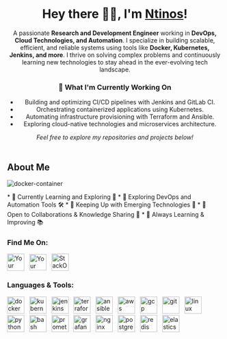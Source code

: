 <div align="center">
  
# Hey there 👋🏻, I'm [Ntinos](https://github.com/konfragkos)!

A passionate **Research and Development Engineer** working in **DevOps, Cloud Technologies, and Automation**. I specialize in building scalable, efficient, and reliable systems using tools like **Docker, Kubernetes, Jenkins, and more**. I thrive on solving complex problems and continuously learning new technologies to stay ahead in the ever-evolving tech landscape.

### 🚀 What I'm Currently Working On
- Building and optimizing CI/CD pipelines with Jenkins and GitLab CI.
- Orchestrating containerized applications using Kubernetes.
- Automating infrastructure provisioning with Terraform and Ansible.
- Exploring cloud-native technologies and microservices architecture.

<div align="center">

<p align="center">
  <em>Feel free to explore my repositories and projects below!</em>
</p>

<br style="line-height: 5px;" />

<div align="left">

## About Me
![docker-container](https://github.com/user-attachments/assets/096114b3-5b9c-4e7b-bef7-8055204468c2)

<div align="left">
  * 🔹 Currently Learning and Exploring 🌱  
  * 🔹 Exploring DevOps and Automation Tools 🛠️
  * 🔹 Keeping Up with Emerging Technologies 🚀
  * 🔹 Open to Collaborations & Knowledge Sharing 🤝
  * 🔹 Always Learning & Improving 📚
</div>


<h3 align="left">Find Me On:</h3>
<p align="left">
  <a href="mailto:fragkosconstantinos@gmail.com" target="blank"> <img align="center" src="https://upload.wikimedia.org/wikipedia/commons/7/7e/Gmail_icon_%282020%29.svg" alt="Your Name" height="40" width="40"></a> &nbsp;
  <a href="https://linkedin.com/in/konstantinosfragkos01/" target="blank"> <img align="center" src="https://upload.wikimedia.org/wikipedia/commons/8/81/LinkedIn_icon.svg" alt="Your Name" height="38" width="40"></a> &nbsp;
  <a href="https://stackoverflow.com/users/18540967/konstantinos" target="blank"> <img align="center" src="https://upload.wikimedia.org/wikipedia/commons/thumb/e/ef/Stack_Overflow_icon.svg/2048px-Stack_Overflow_icon.svg.png" alt="StackOverflow" height="40" width="40"></a> 
</p>


<h3 align="left">Languages & Tools:</h3>
<p align="left">
  <span style="display: inline-block;"><a href="https://www.docker.com/" target="_blank" rel="noreferrer"><img src="https://www.vectorlogo.zone/logos/docker/docker-icon.svg" alt="docker" width="40" height="40"/></a></span> &nbsp;
  <span style="display: inline-block;"><a href="https://kubernetes.io/" target="_blank" rel="noreferrer"><img src="https://www.vectorlogo.zone/logos/kubernetes/kubernetes-icon.svg" alt="kubernetes" width="40" height="40"/></a></span> &nbsp;
  <span style="display: inline-block;"><a href="https://www.jenkins.io/" target="_blank" rel="noreferrer"><img src="https://www.vectorlogo.zone/logos/jenkins/jenkins-icon.svg" alt="jenkins" width="40" height="40"/></a></span> &nbsp;
  <span style="display: inline-block;"><a href="https://www.terraform.io/" target="_blank" rel="noreferrer"><img src="https://www.vectorlogo.zone/logos/terraformio/terraformio-icon.svg" alt="terraform" width="40" height="40"/></a></span> &nbsp;
  <span style="display: inline-block;"><a href="https://www.ansible.com/" target="_blank" rel="noreferrer"><img src="https://www.vectorlogo.zone/logos/ansible/ansible-icon.svg" alt="ansible" width="40" height="40"/></a></span> &nbsp;
  <span style="display: inline-block;"><a href="https://aws.amazon.com/" target="_blank" rel="noreferrer"><img src="https://www.vectorlogo.zone/logos/amazon_aws/amazon_aws-icon.svg" alt="aws" width="40" height="40"/></a></span> &nbsp;
  <span style="display: inline-block;"><a href="https://cloud.google.com/" target="_blank" rel="noreferrer"><img src="https://www.vectorlogo.zone/logos/google_cloud/google_cloud-icon.svg" alt="gcp" width="40" height="40"/></a></span> &nbsp;
  <span style="display: inline-block;"><a href="https://git-scm.com/" target="_blank" rel="noreferrer"><img src="https://www.vectorlogo.zone/logos/git-scm/git-scm-icon.svg" alt="git" width="40" height="40"/></a></span> &nbsp;
  <span style="display: inline-block;"><a href="https://www.linux.org/" target="_blank" rel="noreferrer"><img src="https://www.vectorlogo.zone/logos/linux/linux-icon.svg" alt="linux" width="40" height="40"/></a></span> &nbsp;
  <span style="display: inline-block;"><a href="https://www.python.org/" target="_blank" rel="noreferrer"><img src="https://www.vectorlogo.zone/logos/python/python-icon.svg" alt="python" width="40" height="40"/></a></span> &nbsp;
  <span style="display: inline-block;"><a href="https://www.gnu.org/software/bash/" target="_blank" rel="noreferrer"><img src="https://www.vectorlogo.zone/logos/gnu_bash/gnu_bash-icon.svg" alt="bash" width="40" height="40"/></a></span> &nbsp;
  <span style="display: inline-block;"><a href="https://prometheus.io/" target="_blank" rel="noreferrer"><img src="https://www.vectorlogo.zone/logos/prometheusio/prometheusio-icon.svg" alt="prometheus" width="40" height="40"/></a></span> &nbsp;
  <span style="display: inline-block;"><a href="https://grafana.com/" target="_blank" rel="noreferrer"><img src="https://www.vectorlogo.zone/logos/grafana/grafana-icon.svg" alt="grafana" width="40" height="40"/></a></span> &nbsp;
  <span style="display: inline-block;"><a href="https://www.nginx.com/" target="_blank" rel="noreferrer"><img src="https://www.vectorlogo.zone/logos/nginx/nginx-icon.svg" alt="nginx" width="40" height="40"/></a></span> &nbsp;
  <span style="display: inline-block;"><a href="https://www.postgresql.org/" target="_blank" rel="noreferrer"><img src="https://www.vectorlogo.zone/logos/postgresql/postgresql-icon.svg" alt="postgresql" width="40" height="40"/></a></span> &nbsp;
  <span style="display: inline-block;"><a href="https://redis.io/" target="_blank" rel="noreferrer"><img src="https://www.vectorlogo.zone/logos/redis/redis-icon.svg" alt="redis" width="40" height="40"/></a></span> &nbsp;
  <span style="display: inline-block;"><a href="https://www.elastic.co/" target="_blank" rel="noreferrer"><img src="https://www.vectorlogo.zone/logos/elastic/elastic-icon.svg" alt="elasticsearch" width="40" height="40"/></a></span> &nbsp;
</p>


<div align="left">

